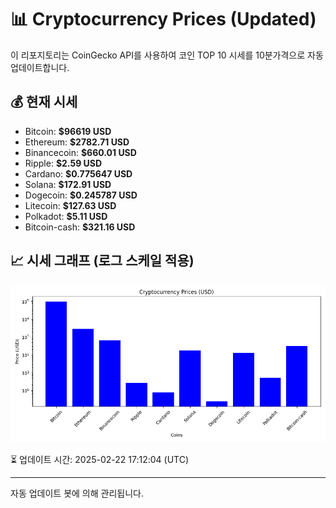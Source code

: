 
# 📊 Cryptocurrency Prices (Updated)

이 리포지토리는 CoinGecko API를 사용하여 코인 TOP 10 시세를 10분가격으로 자동 업데이트합니다.

## 💰 현재 시세
- Bitcoin: **$96619 USD**
- Ethereum: **$2782.71 USD**
- Binancecoin: **$660.01 USD**
- Ripple: **$2.59 USD**
- Cardano: **$0.775647 USD**
- Solana: **$172.91 USD**
- Dogecoin: **$0.245787 USD**
- Litecoin: **$127.63 USD**
- Polkadot: **$5.11 USD**
- Bitcoin-cash: **$321.16 USD**

## 📈 시세 그래프 (로그 스케일 적용)
![Crypto Prices](crypto_prices.png)

⏳ 업데이트 시간: 2025-02-22 17:12:04 (UTC)

---
자동 업데이트 봇에 의해 관리됩니다.
